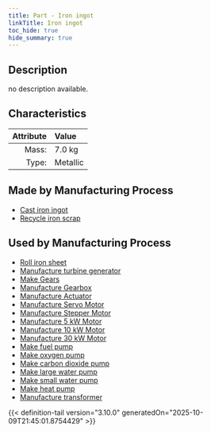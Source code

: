 ```yaml
---
title: Part - Iron ingot
linkTitle: Iron ingot
toc_hide: true
hide_summary: true
---
```

<!-- This is generated by the MarsSim HelpGenertor, do not edit. -->

## Description
no description available.

## Characteristics

| Attribute      | Value |
|--------:|:------|
|Mass:|7.0 kg|
|Type:|Metallic|

## Made by Manufacturing Process

- [Cast iron ingot](/docs/definitions/process/cast-iron-ingot)
- [Recycle iron scrap](/docs/definitions/process/recycle-iron-scrap)

## Used by Manufacturing Process

- [Roll iron sheet](/docs/definitions/process/roll-iron-sheet)
- [Manufacture turbine generator](/docs/definitions/process/manufacture-turbine-generator)
- [Make Gears](/docs/definitions/process/make-gears)
- [Manufacture Gearbox](/docs/definitions/process/manufacture-gearbox)
- [Manufacture Actuator](/docs/definitions/process/manufacture-actuator)
- [Manufacture Servo Motor](/docs/definitions/process/manufacture-servo-motor)
- [Manufacture Stepper Motor](/docs/definitions/process/manufacture-stepper-motor)
- [Manufacture 5 kW Motor](/docs/definitions/process/manufacture-5-kw-motor)
- [Manufacture 10 kW Motor](/docs/definitions/process/manufacture-10-kw-motor)
- [Manufacture 30 kW Motor](/docs/definitions/process/manufacture-30-kw-motor)
- [Make fuel pump](/docs/definitions/process/make-fuel-pump)
- [Make oxygen pump](/docs/definitions/process/make-oxygen-pump)
- [Make carbon dioxide pump](/docs/definitions/process/make-carbon-dioxide-pump)
- [Make large water pump](/docs/definitions/process/make-large-water-pump)
- [Make small water pump](/docs/definitions/process/make-small-water-pump)
- [Make heat pump](/docs/definitions/process/make-heat-pump)
- [Manufacture transformer](/docs/definitions/process/manufacture-transformer)



{{< definition-tail version="3.10.0" generatedOn="2025-10-09T21:45:01.8754429" >}}



